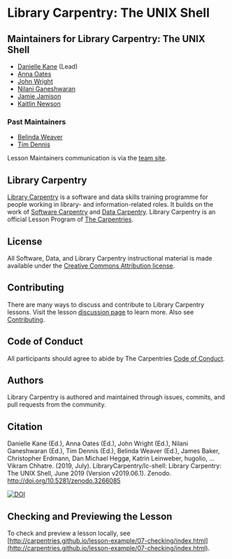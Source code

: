 # Library Carpentry: The UNIX Shell

## Maintainers for Library Carpentry: The UNIX Shell

- [Danielle Kane](https://github.com/dakane1) (Lead)
- [Anna Oates](https://twitter.com/annaoates)
- [John Wright](https://twitter.com/jwscutt)
- [Nilani Ganeshwaran](https://github.com/uom-nilani)
- [Jamie Jamison](https://github.com/jmjamison)
- [Kaitlin Newson](https://github.com/kaitlinnewson)

### Past Maintainers

- [Belinda Weaver](https://github.com/weaverbel)
- [Tim Dennis](https://github.com/jt14den)

Lesson Maintainers communication is via the [team site](https://github.com/orgs/LibraryCarpentry/teams/lc-shell-maintainers).

## Library Carpentry

[Library Carpentry](https://librarycarpentry.org) is a software and data skills training programme for people working in library- and information-related roles. It builds on the work of [Software Carpentry](http://software-carpentry.org/) and [Data Carpentry](http://www.datacarpentry.org/). Library Carpentry is an official Lesson Program of [The Carpentries](https://carpentries.org/).

## License

All Software, Data, and Library Carpentry instructional material is made available under the [Creative Commons Attribution
license](https://github.com/LibraryCarpentry/lc-shell/blob/gh-pages/LICENSE.md).

## Contributing

There are many ways to discuss and contribute to Library Carpentry lessons. Visit the lesson [discussion page](https://librarycarpentry.org/lc-shell/discuss/index.html) to learn more. Also see [Contributing](https://github.com/LibraryCarpentry/lc-shell/blob/gh-pages/CONTRIBUTING.md).

## Code of Conduct

All participants should agree to abide by The Carpentries [Code of Conduct](https://docs.carpentries.org/topic_folders/policies/code-of-conduct.html).

## Authors

Library Carpentry is authored and maintained through issues, commits, and pull requests from the community.

## Citation

Danielle Kane (Ed.), Anna Oates (Ed.), John Wright (Ed.), Nilani Ganeshwaran (Ed.), Tim Dennis (Ed.), Belinda Weaver (Ed.), James Baker, Christopher Erdmann, Dan Michael Heggø, Katrin Leinweber, hugolio, … Vikram Chhatre. (2019, July). LibraryCarpentry/lc-shell: Library Carpentry: The UNIX Shell, June 2019 (Version v2019.06.1). Zenodo. http://doi.org/10.5281/zenodo.3266085

[![DOI](https://zenodo.org/badge/DOI/10.5281/zenodo.3266085.svg)](https://doi.org/10.5281/zenodo.3266085)

## Checking and Previewing the Lesson

To check and preview a lesson locally, see [http://carpentries.github.io/lesson-example/07-checking/index.html](http://carpentries.github.io/lesson-example/07-checking/index.html).
